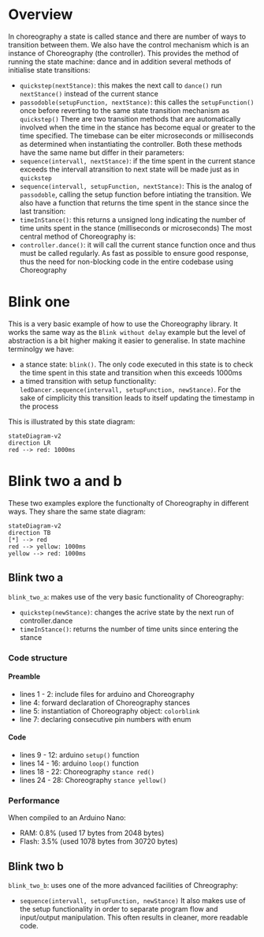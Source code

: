 # Overview

In choreography a state is called stance and there are number of ways to transition between them. We also have the control mechanism which is an instance of Choreography (the controller). This provides the method of running the state machine: dance and in addition several methods of initialise state transitions:
- `quickstep(nextStance)`: this makes the next call to `dance()` run `nextStance()` instead of the current stance
- `passodoble(setupFunction, nextStance)`: this calles the `setupFunction()` once before reverting to the same state transition mechanism as `quickstep()`
There are two transition methods that are automatically involved when the time in the stance has become equal or greater to the time specified. The timebase can be eiter microseconds or milliseconds as determined when instantiating the controller. Both these methods have the same name but differ in their parameters:
- `sequence(intervall, nextStance)`: if the time spent in the current stance exceeds the intervall atransition to next state will be made just as in `quickstep`
- `sequence(intervall, setupFunction, nextStance)`: This is the analog of `passodoble`, calling the setup function before intiating the transition.
We also have a function that returns the time spent in the stance since the last transition:
- `timeInStance()`: this returns a unsigned long indicating the number of time units spent in the stance (milliseconds or microseconds)
The most central method of Choreography is:
- `controller.dance()`: it will call the current stance function once and thus must be called regularly. As fast as possible to ensure good response, thus the need for non-blocking code in the entire codebase using Choreography

# Blink one
This is a very basic example of how to use the Choreography library. It works the same way as the `Blink without delay` example but the level of abstraction is a bit higher making it easier to generalise. In state machine terminolgy we have:
- a stance state: `blink()`. The only code executed in this state is to check the time spent in this state and transition when this exceeds 1000ms
- a timed transition with setup functionality: `ledDancer.sequence(intervall, setupFunction, newStance)`. For the sake of cimplicity this transition leads to itself updating the timestamp in the process

This is illustrated by this state diagram:
```mermaid
stateDiagram-v2
direction LR
red --> red: 1000ms
```

# Blink two a and b

These two examples explore the functionalty of Choreography in different ways. They share the same state diagram:
```mermaid
stateDiagram-v2
direction TB
[*] --> red
red --> yellow: 1000ms
yellow --> red: 1000ms
```

## Blink two a
`blink_two_a`: makes use of the very basic functionality of Choreography:
- `quickstep(newStance)`: changes the acrive state by the next run of controller.dance
- `timeInStance()`: returns the number of time units since entering the stance

### Code structure

#### Preamble
- lines 1 - 2: include files for arduino and Choreography
- line 4: forward declaration of Choreography stances
- line 5: instantiation of Choreography object: `colorblink`
- line 7: declaring consecutive pin numbers with enum

#### Code
- lines 9 - 12: arduino `setup()` function
- lines 14 - 16: arduino `loop()` function
- lines 18 - 22: Choreography `stance red()`
- lines 24 - 28: Choreography `stance yellow()`

### Performance

When compiled to an Arduino Nano:
- RAM: 0.8% (used 17 bytes from 2048 bytes)
- Flash: 3.5% (used 1078 bytes from 30720 bytes)

## Blink two b

`blink_two_b`: uses one of the more advanced facilities of Chreography:
- `sequence(intervall, setupFunction, newStance)`
It also makes use of the setup functionality in order to separate program flow and input/output manipulation. This often results in cleaner, more readable code. 
